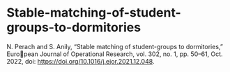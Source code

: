 # Stable-matching-of-student-groups-to-dormitories

N. Perach and S. Anily, “Stable matching of student-groups to dormitories,” European Journal of Operational Research, vol. 302, no. 1, pp. 50–61, Oct. 2022, doi:
https://doi.org/10.1016/j.ejor.2021.12.048.
